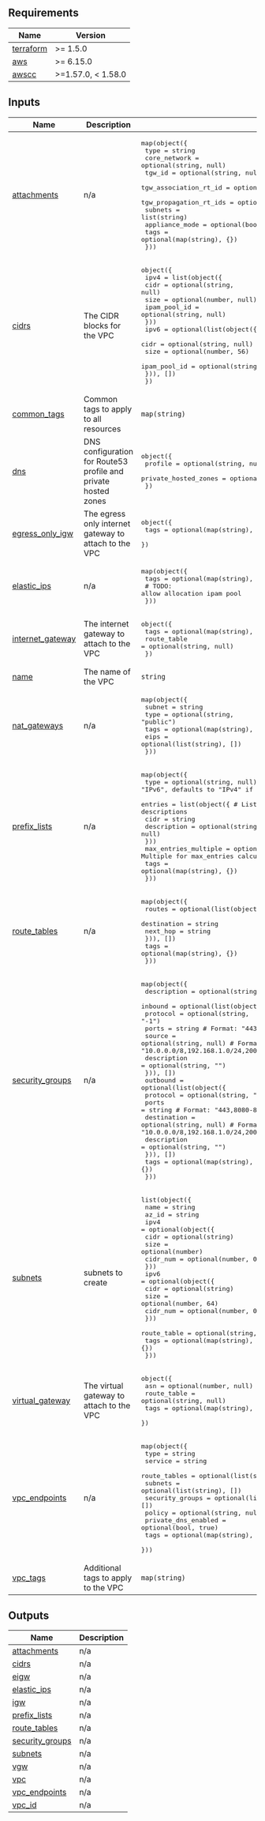 <!-- BEGIN_TF_DOCS -->
## Requirements

| Name | Version |
|------|---------|
| <a name="requirement_terraform"></a> [terraform](#requirement\_terraform) | >= 1.5.0 |
| <a name="requirement_aws"></a> [aws](#requirement\_aws) | >= 6.15.0 |
| <a name="requirement_awscc"></a> [awscc](#requirement\_awscc) | >=1.57.0, < 1.58.0 |

## Inputs

| Name | Description | Type | Default | Required |
|------|-------------|------|---------|:--------:|
| <a name="input_attachments"></a> [attachments](#input\_attachments) | n/a | <pre>map(object({<br/>    type                   = string<br/>    core_network           = optional(string, null)<br/>    tgw_id                 = optional(string, null)<br/>    tgw_association_rt_id  = optional(string, null)<br/>    tgw_propagation_rt_ids = optional(list(string), [])<br/>    subnets                = list(string)<br/>    appliance_mode         = optional(bool, false)<br/>    tags                   = optional(map(string), {})<br/>  }))</pre> | `{}` | no |
| <a name="input_cidrs"></a> [cidrs](#input\_cidrs) | The CIDR blocks for the VPC | <pre>object({<br/>    ipv4 = list(object({<br/>      cidr         = optional(string, null)<br/>      size         = optional(number, null)<br/>      ipam_pool_id = optional(string, null)<br/>    }))<br/>    ipv6 = optional(list(object({<br/>      cidr         = optional(string, null)<br/>      size         = optional(number, 56)<br/>      ipam_pool_id = optional(string, null)<br/>    })), [])<br/>  })</pre> | n/a | yes |
| <a name="input_common_tags"></a> [common\_tags](#input\_common\_tags) | Common tags to apply to all resources | `map(string)` | `{}` | no |
| <a name="input_dns"></a> [dns](#input\_dns) | DNS configuration for Route53 profile and private hosted zones | <pre>object({<br/>    profile              = optional(string, null)<br/>    private_hosted_zones = optional(list(string), [])<br/>  })</pre> | `null` | no |
| <a name="input_egress_only_igw"></a> [egress\_only\_igw](#input\_egress\_only\_igw) | The egress only internet gateway to attach to the VPC | <pre>object({<br/>    tags = optional(map(string), {})<br/>  })</pre> | `null` | no |
| <a name="input_elastic_ips"></a> [elastic\_ips](#input\_elastic\_ips) | n/a | <pre>map(object({<br/>    tags = optional(map(string), {})<br/>    # TODO: allow allocation ipam pool<br/>  }))</pre> | `{}` | no |
| <a name="input_internet_gateway"></a> [internet\_gateway](#input\_internet\_gateway) | The internet gateway to attach to the VPC | <pre>object({<br/>    tags        = optional(map(string), {})<br/>    route_table = optional(string, null)<br/>  })</pre> | `null` | no |
| <a name="input_name"></a> [name](#input\_name) | The name of the VPC | `string` | n/a | yes |
| <a name="input_nat_gateways"></a> [nat\_gateways](#input\_nat\_gateways) | n/a | <pre>map(object({<br/>    subnet = string<br/>    type   = optional(string, "public")<br/>    tags   = optional(map(string), {})<br/>    eips   = optional(list(string), [])<br/>  }))</pre> | `{}` | no |
| <a name="input_prefix_lists"></a> [prefix\_lists](#input\_prefix\_lists) | n/a | <pre>map(object({<br/>    type = optional(string, null) # "IPv4" or "IPv6", defaults to "IPv4" if not provided or if no entries exist<br/>    entries = list(object({       # List of CIDR blocks with optional descriptions<br/>      cidr        = string<br/>      description = optional(string, null)<br/>    }))<br/>    max_entries_multiple = optional(number, 1) # Multiple for max_entries calculation, defaults to 1<br/>    tags                 = optional(map(string), {})<br/>  }))</pre> | `{}` | no |
| <a name="input_route_tables"></a> [route\_tables](#input\_route\_tables) | n/a | <pre>map(object({<br/>    routes = optional(list(object({<br/>      destination = string<br/>      next_hop    = string<br/>    })), [])<br/>    tags = optional(map(string), {})<br/>  }))</pre> | `{}` | no |
| <a name="input_security_groups"></a> [security\_groups](#input\_security\_groups) | n/a | <pre>map(object({<br/>    description = optional(string, "")<br/>    inbound = optional(list(object({<br/>      protocol    = optional(string, "-1")<br/>      ports       = string                 # Format: "443,8080-8081,9000"<br/>      source      = optional(string, null) # Format: "10.0.0.0/8,192.168.1.0/24,2001:db8::/32" or "sg-name"<br/>      description = optional(string, "")<br/>    })), [])<br/>    outbound = optional(list(object({<br/>      protocol    = optional(string, "-1")<br/>      ports       = string                 # Format: "443,8080-8081,9000"<br/>      destination = optional(string, null) # Format: "10.0.0.0/8,192.168.1.0/24,2001:db8::/32" or "sg-name"<br/>      description = optional(string, "")<br/>    })), [])<br/>    tags = optional(map(string), {})<br/>  }))</pre> | `{}` | no |
| <a name="input_subnets"></a> [subnets](#input\_subnets) | subnets to create | <pre>list(object({<br/>    name  = string<br/>    az_id = string<br/>    ipv4 = optional(object({<br/>      cidr     = optional(string)<br/>      size     = optional(number)<br/>      cidr_num = optional(number, 0)<br/>    }))<br/>    ipv6 = optional(object({<br/>      cidr     = optional(string)<br/>      size     = optional(number, 64)<br/>      cidr_num = optional(number, 0)<br/>    }))<br/>    route_table = optional(string, null)<br/>    tags        = optional(map(string), {})<br/>  }))</pre> | `[]` | no |
| <a name="input_virtual_gateway"></a> [virtual\_gateway](#input\_virtual\_gateway) | The virtual gateway to attach to the VPC | <pre>object({<br/>    asn         = optional(number, null)<br/>    route_table = optional(string, null)<br/>    tags        = optional(map(string), {})<br/>  })</pre> | `null` | no |
| <a name="input_vpc_endpoints"></a> [vpc\_endpoints](#input\_vpc\_endpoints) | n/a | <pre>map(object({<br/>    type                = string<br/>    service             = string<br/>    route_tables        = optional(list(string), [])<br/>    subnets             = optional(list(string), [])<br/>    security_groups     = optional(list(string), [])<br/>    policy              = optional(string, null)<br/>    private_dns_enabled = optional(bool, true)<br/>    tags                = optional(map(string), {})<br/>  }))</pre> | `{}` | no |
| <a name="input_vpc_tags"></a> [vpc\_tags](#input\_vpc\_tags) | Additional tags to apply to the VPC | `map(string)` | `{}` | no |

## Outputs

| Name | Description |
|------|-------------|
| <a name="output_attachments"></a> [attachments](#output\_attachments) | n/a |
| <a name="output_cidrs"></a> [cidrs](#output\_cidrs) | n/a |
| <a name="output_eigw"></a> [eigw](#output\_eigw) | n/a |
| <a name="output_elastic_ips"></a> [elastic\_ips](#output\_elastic\_ips) | n/a |
| <a name="output_igw"></a> [igw](#output\_igw) | n/a |
| <a name="output_prefix_lists"></a> [prefix\_lists](#output\_prefix\_lists) | n/a |
| <a name="output_route_tables"></a> [route\_tables](#output\_route\_tables) | n/a |
| <a name="output_security_groups"></a> [security\_groups](#output\_security\_groups) | n/a |
| <a name="output_subnets"></a> [subnets](#output\_subnets) | n/a |
| <a name="output_vgw"></a> [vgw](#output\_vgw) | n/a |
| <a name="output_vpc"></a> [vpc](#output\_vpc) | n/a |
| <a name="output_vpc_endpoints"></a> [vpc\_endpoints](#output\_vpc\_endpoints) | n/a |
| <a name="output_vpc_id"></a> [vpc\_id](#output\_vpc\_id) | n/a |
<!-- END_TF_DOCS -->